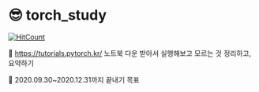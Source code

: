 # 😎 torch_study

[![HitCount](http://hits.dwyl.com/long8v/torch_study.svg)](http://hits.dwyl.com/long8v/torch_study)

🍕 https://tutorials.pytorch.kr/ 노트북 다운 받아서 실행해보고 모르는 것 정리하고, 요약하기 

🍔 2020.09.30~2020.12.31까지 끝내기 목표
